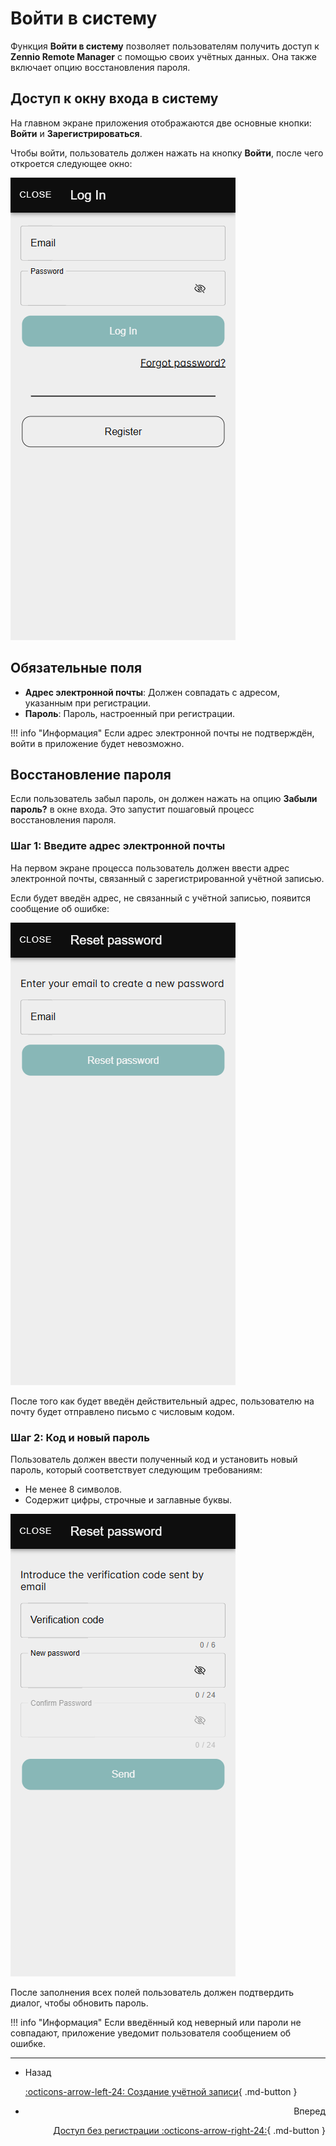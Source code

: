 # Войти в систему

Функция **Войти в систему** позволяет пользователям получить доступ к **Zennio Remote Manager** с помощью своих учётных данных. Она также включает опцию восстановления пароля.

## Доступ к окну входа в систему

На главном экране приложения отображаются две основные кнопки: **Войти** и **Зарегистрироваться**.

Чтобы войти, пользователь должен нажать на кнопку **Войти**, после чего откроется следующее окно:

![login-79d83253da2872ca586380dec693d4a4.png](../images/login-79d83253da2872ca586380dec693d4a4.png)

## Обязательные поля

- **Адрес электронной почты**: Должен совпадать с адресом, указанным при регистрации.
- **Пароль**: Пароль, настроенный при регистрации.

!!! info "Информация"
    Если адрес электронной почты не подтверждён, войти в приложение будет невозможно.

## Восстановление пароля

Если пользователь забыл пароль, он должен нажать на опцию **Забыли пароль?** в окне входа. Это запустит пошаговый процесс восстановления пароля.

### Шаг 1: Введите адрес электронной почты

На первом экране процесса пользователь должен ввести адрес электронной почты, связанный с зарегистрированной учётной записью.

Если будет введён адрес, не связанный с учётной записью, появится сообщение об ошибке:

![forgot_pass_1-38588dcae2d170e5ff37baa116a3adb4.png](../images/forgot_pass_1-38588dcae2d170e5ff37baa116a3adb4.png)

После того как будет введён действительный адрес, пользователю на почту будет отправлено письмо с числовым кодом.

### Шаг 2: Код и новый пароль

Пользователь должен ввести полученный код и установить новый пароль, который соответствует следующим требованиям:

- Не менее 8 символов.
- Содержит цифры, строчные и заглавные буквы.

![forgot_pass_2-72e7f5474f6ac944baa86b58f9957425.png](../images/forgot_pass_2-72e7f5474f6ac944baa86b58f9957425.png)

После заполнения всех полей пользователь должен подтвердить диалог, чтобы обновить пароль.

!!! info "Информация"
    Если введённый код неверный или пароли не совпадают, приложение уведомит пользователя сообщением об ошибке.

---

<div class="grid cards" markdown>

- <div class="card" style="text-align: left;">Назад

    [:octicons-arrow-left-24: Создание учётной записи](/zr-manual-ru/access_register/register/){ .md-button }

- <div class="card" style="text-align: right;">Вперед
    
    [Доступ без регистрации :octicons-arrow-right-24:](/zr-manual-ru/access_register/guest_access/){ .md-button }

</div></div></div>